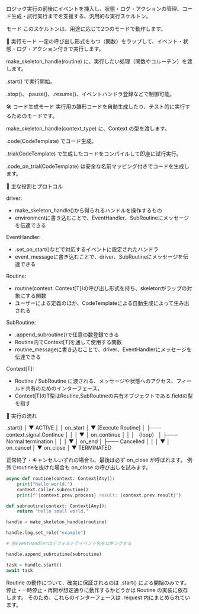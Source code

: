

ロジック実行の前後にイベントを挿入し、状態・ログ・アクションの管理、コード生成・試行実行までを支援する、汎用的な実行スケルトン。


モード
このスケルトンは、用途に応じて2つのモードで動作します。

🚀 実行モード
一定の呼び出し形式をもつ（関数）をラップして、イベント・状態・ログ・アクション付きで実行します。

make_skeleton_handle(routine) に、実行したい処理（関数やコルーチン）を渡します。

.start() で実行開始。

.stop()、.pause()、.resume()、イベントハンドラ登録などで制御可能。


🛠 コード生成モード
実行用の雛形コードを自動生成したり、テスト的に実行するためのモードです。

make_skeleton_handle(context_type) に、Context の型を渡します。

.code(CodeTemplate) でコード生成。

.trial(CodeTemplate) で生成したコードをコンパイルして即座に試行実行。

.code_on_trial(CodeTemplate) は安全な名前マッピング付きでコードを生成します。



🔷 主な役割とプロトコル

driver:
- make_skeleton_handle()から得られるハンドルを操作するもの
- environmentに書き込むことで、EventHandler、SubRoutineにメッセージを伝達できる

EventHandler:
- .set_on_start()などで対応するイベントに設定されたハンドラ
- event_messageに書き込むことで、driver、SubRoutineにメッセージを伝達できる

Routine:
- routine(context: Context[T])の呼び出し形式を持ち、skeletonがラップの対象にする関数
- ユーザーによる定義のほか、CodeTemplateによる自動生成によって生み出される

SubRoutine:
- .append_subroutine()で任意の数登録できる
- Routine内でContext[T]を通して使用する関数
- routine_messageに書き込むことで、driver、EventHandlerにメッセージを伝達できる

Context[T]:
- Routine / SubRoutine に渡される、メッセージや状態へのアクセス、フィールド共有のためのインターフェース。
- Context[T]のT型はRoutine,SubRoutineの共有オブジェクトである.fieldの型を指す


🚀 実行の流れ

.start()
   │
   ▼
 ACTIVE
   │
   │  on_start
   │
   ▼
[Execute Routine]
   │
   ├─── context.signal.Continue
   │         │
   │         ▼
   │     on_continue
   │         │
   │       （loop）
   │
   ├─── Normal termination
   │         │
   │         ▼
   │      on_end
   │
   ├─── Cancelled
   │         │
   │         ▼
   │     on_cancel
   │
   ▼
on_close
   │
   ▼
TERMINATED

正常終了・キャンセルいずれの場合も、最後は必ず on_close が呼ばれます。
例外でroutineを抜けた場合も on_close の呼び出しを試みます。

```python
async def routine(context: Context[Any]):
    print("hello world.")
    context.caller.subroutine()
    print(f"{context.prev.process} result: {context.prev.result}")

def subroutine(context: Context[Any]):
    return "hello small world."

handle = make_skeleton_handle(routine)

handle.log.set_role("example")

# 各EventHandlerはデフォルトでイベント名をロギングする

handle.append_subroutine(subroutine)

task = handle.start()
await task

```

Routine の動作について、確実に保証されるのは .start() による開始のみです。
停止・一時停止・再開が想定通りに動作するかどうかは Routine の実装に依存します。
そのため、これらのインターフェースは .request 内にまとめられています。